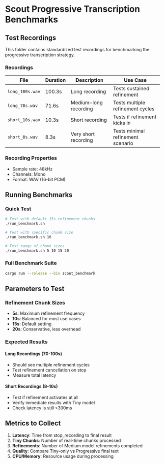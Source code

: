 # Scout Progressive Transcription Benchmarks

## Test Recordings

This folder contains standardized test recordings for benchmarking the progressive transcription strategy.

### Recordings

| File | Duration | Description | Use Case |
|------|----------|-------------|----------|
| `long_100s.wav` | 100.3s | Long recording | Tests sustained refinement |
| `long_70s.wav` | 71.6s | Medium-long recording | Tests multiple refinement cycles |
| `short_10s.wav` | 10.3s | Short recording | Tests if refinement kicks in |
| `short_8s.wav` | 8.3s | Very short recording | Tests minimal refinement scenario |

### Recording Properties
- Sample rate: 48kHz
- Channels: Mono
- Format: WAV (16-bit PCM)

## Running Benchmarks

### Quick Test
```bash
# Test with default 15s refinement chunks
./run_benchmark.sh

# Test with specific chunk size
./run_benchmark.sh 10

# Test range of chunk sizes
./run_benchmark.sh 5 10 15 20
```

### Full Benchmark Suite
```bash
cargo run --release --bin scout_benchmark
```

## Parameters to Test

### Refinement Chunk Sizes
- **5s**: Maximum refinement frequency
- **10s**: Balanced for most use cases
- **15s**: Default setting
- **20s**: Conservative, less overhead

### Expected Results

#### Long Recordings (70-100s)
- Should see multiple refinement cycles
- Test refinement cancellation on stop
- Measure total latency

#### Short Recordings (8-10s)
- Test if refinement activates at all
- Verify immediate results with Tiny model
- Check latency is still <300ms

## Metrics to Collect

1. **Latency**: Time from stop_recording to final result
2. **Tiny Chunks**: Number of real-time chunks processed
3. **Refinements**: Number of Medium model refinements completed
4. **Quality**: Compare Tiny-only vs Progressive final text
5. **CPU/Memory**: Resource usage during processing